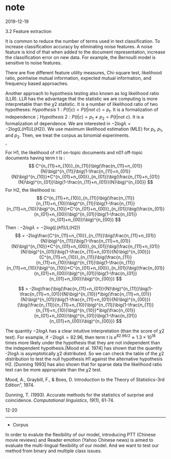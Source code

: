 # note

2019-12-19

3.2 Feature extraction

It is common to reduce the number of terms used in text classification. To increase classification accuracy by eliminating noise features. A noise feature is kind of that when added to the document representation, increase the classification error on new data. For example, the Bernoulli model is sensitive to noise features. 

There are five different feature utility measures, Chi-square test, likelihood ratio, pointwise mutual information, expected mutual information, and frequency based approaches.

Another approach to hypothesis testing also known as log likelihood ratio (LLR). LLR has the advantage that the statistic we are computing is more interpretable than the $χ2$ statistic. It is a number of likelihood ratio of two hypotheses: $Hypothesis \:1: P(t|c) = P(t|not \:c) = p_t$. It is a formalization of independence；$Hypothesis \:2: P(t|c) = p_1 ≠ p_2 = P(t|not \:c)$. It is a formalization of dependence. We are interested in $-2logλ = -2log(L(H1) / L(H2))$. We use maximum likelihood estimation (MLE) for $p_t$, $p_1$, and $p_2$. Then, we treat the corpus as binomial experiments.

<img src="C:\Users\Weber\Documents\GitHub\jpconf2020\Capture.1PNG.PNG" style="zoom: 33%;" />

For H1, the likelihood of n11 on-topic documents and n01 off-topic documents having term t is :
$$
C^{n_{11}+n_{10}}_{n_{11}}\big(\frac{n_{11}+n_{01}}{N}\big)^{n_{11}}\big(1-\frac{n_{11}+n_{01}}{N}\big)^{n_{10}}*C^{n_{01}+n_{00}}_{n_{01}}\big(\frac{n_{11}+n_{01}}{N}\big)^{n_{01}}\big(1-\frac{n_{11}+n_{01}}{N}\big)^{n_{00}}
$$
For H2, the likelihood is:
$$
C^{n_{11}+n_{10}}_{n_{11}}\big(\frac{n_{11}}{n_{11}+n_{10}}\big)^{n_{11}}\big(1-\frac{n_{11}}{n_{11}+n_{10}}\big)^{n_{10}}*C^{n_{01}+n_{00}}_{n_{01}}\big(\frac{n_{01}}{n_{01}+n_{00}}\big)^{n_{01}}\big(1-\frac{n_{01}}{n_{01}+n_{00}}\big)^{n_{00}}
$$
Then : $-2logλ = -2log(L(H1) / L(H2))$
$$
= -2log\frac{C^{n_{11}+n_{10}}_{n_{11}}\big(\frac{n_{11}+n_{01}}{N}\big)^{n_{11}}\big(1-\frac{n_{11}+n_{01}}{N}\big)^{n_{10}}*C^{n_{01}+n_{00}}_{n_{01}}\big(\frac{n_{11}+n_{01}}{N}\big)^{n_{01}}\big(1-\frac{n_{11}+n_{01}}{N}\big)^{n_{00}}}{C^{n_{11}+n_{10}}_{n_{11}}\big(\frac{n_{11}}{n_{11}+n_{10}}\big)^{n_{11}}\big(1-\frac{n_{11}}{n_{11}+n_{10}}\big)^{n_{10}}*C^{n_{01}+n_{00}}_{n_{01}}\big(\frac{n_{01}}{n_{01}+n_{00}}\big)^{n_{01}}\big(1-\frac{n_{01}}{n_{01}+n_{00}}\big)^{n_{00}}}
$$

$$
= -2log\frac{\big(\frac{n_{11}+n_{01}}{N}\big)^{n_{11}}\big(1-\frac{n_{11}+n_{01}}{N}\big)^{n_{10}}*\big(\frac{n_{11}+n_{01}}{N}\big)^{n_{01}}\big(1-\frac{n_{11}+n_{01}}{N}\big)^{n_{00}}}{\big(\frac{n_{11}}{n_{11}+n_{10}}\big)^{n_{11}}\big(1-\frac{n_{11}}{n_{11}+n_{10}}\big)^{n_{10}}*\big(\frac{n_{01}}{n_{01}+n_{00}}\big)^{n_{01}}\big(1-\frac{n_{01}}{n_{01}+n_{00}}\big)^{n_{00}}}
$$

The quantity $-2logλ$ has a clear intuitive interpretation (than the score of $χ2$ test). For example, if $-2logλ = 82.96$, then term $t$ is $e^{82.96/2}≈1.3\times10^{18}$ times more likely under the hypothesis that they are not independent than the independent hypothesis.[Mood et al. 1974] has shown that the quantity -2logλ is asymptotically $χ2$ distributed. So we can check the table of the $χ2$ distribution to test the null hypothesis H1 against the alternative hypothesis H2. [Dunning 1993] has also shown that for sparse data the likelihood ratio test can be more appropriate than the $χ2$ test.



Mood, A., Graybill, F., & Boes, D. Introduction to the Theory of Statistics–3rd Edition”, 1974.

Dunning, T. (1993). Accurate methods for the statistics of surprise and coincidence. *Computational linguistics*, *19*(1), 61-74.



12-20

---

+ Corpus


In order to evalute the flexibility of our model, introducing PTT (Chinese movie reviews) and Reader emotion (Yahoo Chinese news) is aimed to evaluate the multi-lingual flexibility of our model. And we want to test our method from binary and multiple class issues.